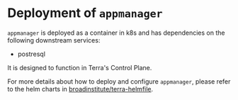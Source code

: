 # Deployment of `appmanager`

`appmanager` is deployed as a container in k8s and
has dependencies on the following downstream services:

* postresql

It is designed to function in Terra's Control Plane.

For more details about how to deploy and configure `appmanager`,
please refer to the helm charts in
[broadinstitute/terra-helmfile](https://github.com/broadinstitute/terra-helmfile/tree/master/charts/appmanager).
